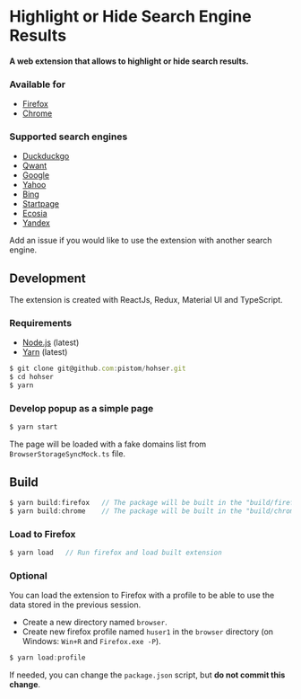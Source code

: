# Highlight or Hide Search Engine Results
#### A web extension that allows to highlight or hide search results.

### Available for
- [Firefox](https://addons.mozilla.org/en-US/firefox/addon/hohser/)
- [Chrome](https://chrome.google.com/webstore/detail/highlight-or-hide-search/ilopipickdimglkalhckioobifbiinbk)

### Supported search engines
- [Duckduckgo](https://duckduckgo.com)
- [Qwant](https://www.qwant.com)
- [Google](https://www.google.com)
- [Yahoo](https://fr.search.yahoo.com)
- [Bing](https://www.bing.com/)
- [Startpage](https://www.startpage.com)
- [Ecosia](https://www.ecosia.org)
- [Yandex](https://www.yandex.ru)

Add an issue if you would like to use the extension with another search engine.

## Development
The extension is created with ReactJs, Redux, Material UI and TypeScript.

### Requirements
- [Node.js](https://nodejs.org/) (latest)
- [Yarn](https://yarnpkg.com/) (latest)

```js
$ git clone git@github.com:pistom/hohser.git
$ cd hohser
$ yarn
```

### Develop popup as a simple page
```js
$ yarn start
```
The page will be loaded with a fake domains list from `BrowserStorageSyncMock.ts` file.

## Build
```js
$ yarn build:firefox   // The package will be built in the "build/firefox" directory.
$ yarn build:chrome    // The package will be built in the "build/chrome" directory.
```


### Load to Firefox
```js
$ yarn load   // Run firefox and load built extension
```

### Optional
You can load the extension to Firefox with a profile to be able to use the data stored in the previous session.

- Create a new directory named `browser`.
- Create new firefox profile named `huser1` in the `browser` directory (on Windows: `Win+R` and `Firefox.exe -P`).

```js
$ yarn load:profile
```

If needed, you can change the `package.json` script, but **do not commit this change**.
